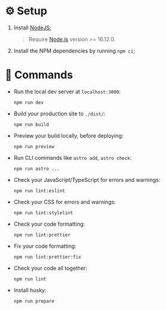 # ⚙️ Setup

1. Install [NodeJS](https://nodejs.org/en/);
    > Require [Node.js](https://nodejs.org) version >= 16.12.0.
2. Install the NPM dependencies by running `npm ci`;

# 🧞 Commands

-   Run the local dev server at `localhost:3000`:
    ```
    npm run dev
    ```
-   Build your production site to `./dist/`:
    ```
    npm run build
    ```
-   Preview your build locally, before deploying:
    ```
    npm run preview
    ```
-   Run CLI commands like `astro add`, `astro check`:
    ```
    npm run astro ...
    ```
-   Check your JavaScript/TypeScript for errors and warnings:
    ```
    npm run lint:eslint
    ```
-   Check your CSS for errors and warnings:
    ```
    npm run lint:stylelint
    ```
-   Check your code formatting:
    ```
    npm run lint:prettier
    ```
-   Fix your code formatting:
    ```
    npm run lint:prettier:fix
    ```
-   Check your code all together:
    ```
    npm run lint
    ```
-   Install husky:
    ```
    npm run prepare
    ```
